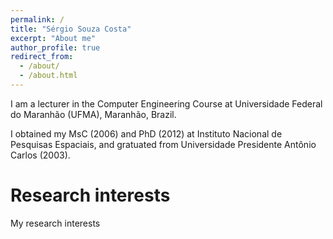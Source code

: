 ```yaml
---
permalink: /
title: "Sérgio Souza Costa"
excerpt: "About me"
author_profile: true
redirect_from: 
  - /about/
  - /about.html
---
```


I am a lecturer in the Computer Engineering Course at Universidade Federal do Maranhão (UFMA), Maranhão, Brazil.

I obtained my MsC (2006) and PhD (2012) at Instituto Nacional de Pesquisas Espaciais, and gratuated from Universidade Presidente Antônio Carlos (2003).


# Research interests

My research interests 


